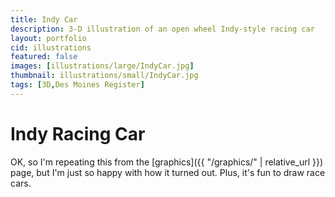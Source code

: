 ```yaml
---
title: Indy Car
description: 3-D illustration of an open wheel Indy-style racing car
layout: portfolio
cid: illustrations
featured: false
images: [illustrations/large/IndyCar.jpg]
thumbnail: illustrations/small/IndyCar.jpg
tags: [3D,Des Moines Register]
---
```


# Indy Racing Car

OK, so I'm repeating this from the [graphics]({{ "/graphics/" | relative_url }}) page, but I'm just so happy with how it turned out. Plus, it's fun to draw race cars.

